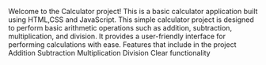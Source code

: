 Welcome to the  Calculator project! This is a basic calculator application built using HTML,CSS and JavaScript.
This simple calculator project is designed to perform basic arithmetic operations such as addition, subtraction, multiplication, and division. It provides a user-friendly interface for performing calculations with ease.
Features that include in the project
Addition
Subtraction
Multiplication
Division
Clear functionality
